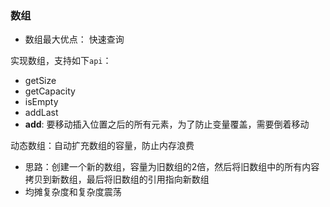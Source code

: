 ### 数组

* 数组最大优点： 快速查询

实现数组，支持如下`api`：

* getSize
* getCapacity
* isEmpty
* addLast
* **add**: 要移动插入位置之后的所有元素，为了防止变量覆盖，需要倒着移动

动态数组：自动扩充数组的容量，防止内存浪费

* 思路：创建一个新的数组，容量为旧数组的2倍，然后将旧数组中的所有内容拷贝到新数组，最后将旧数组的引用指向新数组
* 均摊复杂度和复杂度震荡
